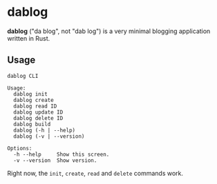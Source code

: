 # dablog

**dablog** ("da blog", not "dab log") is a very minimal blogging application written in Rust.

## Usage

```
dablog CLI

Usage:
  dablog init
  dablog create
  dablog read ID
  dablog update ID
  dablog delete ID
  dablog build
  dablog (-h | --help)
  dablog (-v | --version)

Options:
  -h --help     Show this screen.
  -v --version  Show version.
```

Right now, the `init`, `create`, `read` and `delete` commands work.
